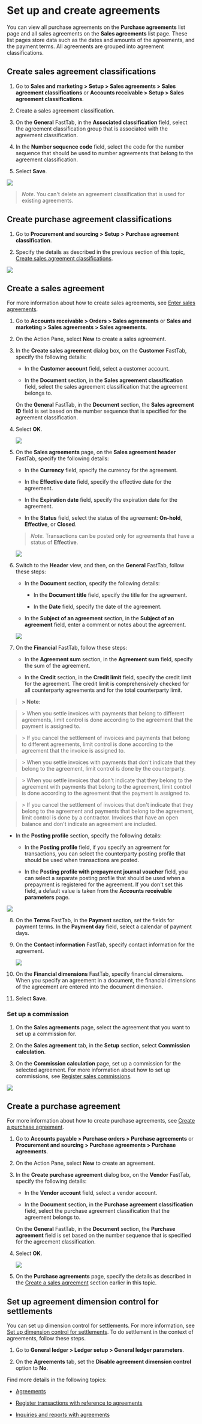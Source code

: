 Set up and create agreements
============================

You can view all purchase agreements on the **Purchase agreements** list page
and all sales agreements on the **Sales agreements** list page. These list pages
store data such as the dates and amounts of the agreements, and the payment
terms. All agreements are grouped into agreement classifications.

Create sales agreement classifications
--------------------------------------

1.  Go to **Sales and marketing \> Setup \> Sales agreements \> Sales agreement
    classifications** or **Accounts receivable \> Setup \> Sales agreement
    classifications**.

2.  Create a sales agreement classification.

3.  On the **General** FastTab, in the **Associated classification** field,
    select the agreement classification group that is associated with the
    agreement classification.

4.  In the **Number sequence code** field, select the code for the number
    sequence that should be used to number agreements that belong to the
    agreement classification.

5.  Select **Save**.

![](media/1_Sales_agreement_classifications.png)

>   *Note*. You can't delete an agreement classification that is used for existing
>   agreements.

Create purchase agreement classifications
-----------------------------------------

1.  Go to **Procurement and sourcing \> Setup \> Purchase agreement
    classification**.

2.  Specify the details as described in the previous section of this topic,
    [Create sales agreement
    classifications](#create-sales-agreement-classifications).

![](media/2_Purchase_agreement_classifications.png)

Create a sales agreement
------------------------

For more information about how to create sales agreements, see [Enter sales
agreements](https://docs.microsoft.com/dynamics365/supply-chain/sales-marketing/tasks/enter-sales-agreements).

1.  Go to **Accounts receivable \> Orders \> Sales agreements** or **Sales and
    marketing \> Sales agreements \> Sales agreements**.

2.  On the Action Pane, select **New** to create a sales agreement.

3.  In the **Create sales agreement** dialog box, on the **Customer** FastTab,
    specify the following details:

    -   In the **Customer account** field, select a customer account.

    -   In the **Document** section, in the **Sales agreement classification**
        field, select the sales agreement classification that the agreement belongs
        to.

    On the **General** FastTab, in the **Document** section, the **Sales
    agreement ID** field is set based on the number sequence that is specified
    for the agreement classification.

4.  Select **OK**.

    ![](media/3_Create_sales_agreement.png)

5.  On the **Sales agreements** page, on the **Sales agreement header** FastTab,
    specify the following details:

    -   In the **Currency** field, specify the currency for the agreement.

    -   In the **Effective date** field, specify the effective date for the
        agreement.

    -   In the **Expiration date** field, specify the expiration date for the
        agreement.

    -   In the **Status** field, select the status of the agreement: **On-hold**,
        **Effective**, or **Closed**.

    >   *Note.* Transactions can be posted only for agreements that have a status of
    >   **Effective**.

    ![](media/4_Sales_agreements.png)

6.  Switch to the **Header** view, and then, on the **General** FastTab, follow
    these steps:

    -   In the **Document** section, specify the following details:

        -   In the **Document title** field, specify the title for the agreement.

        -   In the **Date** field, specify the date of the agreement.

    -   In the **Subject of an agreement** section, in the **Subject of an
        agreement** field, enter a comment or notes about the agreement.

    ![](media/5_Sales_agreements.png)

7.  On the **Financial** FastTab, follow these steps:

    -   In the **Agreement sum** section, in the **Agreement sum** field,
        specify the sum of the agreement.

    -   In the **Credit** section, in the **Credit limit** field, specify the
        credit limit for the agreement. The credit limit is comprehensively
        checked for all counterparty agreements and for the total counterparty
        limit.

>   **\> Note:**

>   \> When you settle invoices with payments that belong to different
>   agreements, limit control is done according to the agreement that the
>   payment is assigned to.

>   \> If you cancel the settlement of invoices and payments that belong to
>   different agreements, limit control is done according to the agreement that
>   the invoice is assigned to.

>   \> When you settle invoices with payments that don't indicate that they
>   belong to the agreement, limit control is done by the counterparty.

>   \> When you settle invoices that don't indicate that they belong to the
>   agreement with payments that belong to the agreement, limit control is done
>   according to the agreement that the payment is assigned to.

>   \> If you cancel the settlement of invoices that don't indicate that they
>   belong to the agreement and payments that belong to the agreement, limit
>   control is done by a contractor. Invoices that have an open balance and
>   don't indicate an agreement are included.

   -   In the **Posting profile** section, specify the following details:

        -   In the **Posting profile** field, if you specify an agreement for
            transactions, you can select the counterparty posting profile that should be
            used when transactions are posted.

        -   In the **Posting profile with prepayment journal voucher** field, you can
            select a separate posting profile that should be used when a prepayment is
            registered for the agreement. If you don't set this field, a default value
            is taken from the **Accounts receivable parameters** page.

   ![](media/6_Sales_agreements.png)

8.  On the **Terms** FastTab, in the **Payment** section, set the fields for
    payment terms. In the **Payment day** field, select a calendar of payment
    days.

9.  On the **Contact information** FastTab, specify contact information for the
    agreement.

    ![](media/7_Sales_agreements.png)

10. On the **Financial dimensions** FastTab, specify financial dimensions. When
    you specify an agreement in a document, the financial dimensions of the
    agreement are entered into the document dimension.

11. Select **Save**.

### Set up a commission

1.  On the **Sales agreements** page, select the agreement that you want to set
    up a commission for.

2.  On the **Sales agreement** tab, in the **Setup** section, select
    **Commission calculation**.

3.  On the **Commission calculation** page, set up a commission for the selected
    agreement. For more information about how to set up commissions, see
    [Register sales
    commissions](https://docs.microsoft.com/dynamics365/supply-chain/sales-marketing/tasks/register-sales-commissions).

![](media/8_Commission_calculation.png)

Create a purchase agreement
---------------------------

For more information about how to create purchase agreements, see [Create a
purchase
agreement](https://docs.microsoft.com/dynamics365/supply-chain/procurement/tasks/create-purchase-agreement).

1.  Go to **Accounts payable \> Purchase orders \> Purchase agreements** or
    **Procurement and sourcing \> Purchase agreements \> Purchase agreements**.

2.  On the Action Pane, select **New** to create an agreement.

3.  In the **Create purchase agreement** dialog box, on the **Vendor** FastTab,
    specify the following details:

    -   In the **Vendor account** field, select a vendor account.

    -   In the **Document** section, in the **Purchase agreement classification**
        field, select the purchase agreement classification that the agreement
        belongs to.

    On the **General** FastTab, in the **Document** section, the **Purchase
    agreement** field is set based on the number sequence that is specified for
    the agreement classification.

4.  Select **OK**.

    ![](media/9_Create_purchase_agreement.png)

5.  On the **Purchase agreements** page, specify the details as described in the
    [Create a sales agreement](#create-a-sales-agreement) section earlier in
    this topic.

Set up agreement dimension control for settlements
--------------------------------------------------

You can set up dimension control for settlements. For more information, see [Set
up dimension control for
settlements](https://docs.microsoft.com/dynamics365/finance/localizations/rus-transactions-settlement-date).
To do settlement in the context of agreements, follow these steps.

1.  Go to **General ledger \> Ledger setup \> General ledger parameters**.

2.  On the **Agreements** tab, set the **Disable agreement dimension control**
    option to **No**.

Find more details in the following topics:

-   [Agreements](rus-agreements.md)

-   [Register transactions with reference to
    agreements](rus-register-transactions-with-reference-to-agreements.md)

-   [Inquiries and reports with
    agreements](rus-inquiries_and_reports_with_agreements.md)
